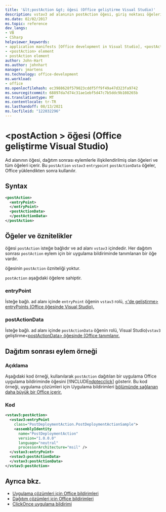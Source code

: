 ```yaml
---
title: '&lt;postAction &gt; öğesi (Office geliştirme Visual Studio)'
description: vstav3 ad alanının postAction öğesi, giriş noktası öğelerini ve dağıtım sonrası eylemlerle ilişkili tüm postActionData öğelerini içerir. Bu öğeler, Office yüklendikten sonra çalıştırıldı.
ms.date: 02/02/2017
ms.topic: reference
dev_langs:
- VB
- CSharp
helpviewer_keywords:
- application manifests [Office development in Visual Studio], <postAction> element
- <postAction> element
- postAction element
author: John-Hart
ms.author: johnhart
manager: jmartens
ms.technology: office-development
ms.workload:
- office
ms.openlocfilehash: ec3988628f579023cddf5ff9f49a47d323fa9742
ms.sourcegitcommit: 68897da7d74c31ae1ebf5d47c7b5ddc9b108265b
ms.translationtype: MT
ms.contentlocale: tr-TR
ms.lasthandoff: 08/13/2021
ms.locfileid: "122032296"
---
```

# <a name="ltpostactiongt-element-office-development-in-visual-studio"></a>&lt;postAction &gt; öğesi (Office geliştirme Visual Studio)
  Ad alanının öğesi, dağıtım sonrası eylemlerle ilişkilendirilmiş olan öğeleri ve tüm öğeleri içerir. Bu `postAction` `vstav3` `entrypoint` `postActionData` öğeler, Office yüklendikten sonra kullanılır.

## <a name="syntax"></a>Syntax

```xml
<postAction>
  <entryPoint>
  </entryPoint>
  <postActionData>
  </postActionData>
</postAction>
```

## <a name="elements-and-attributes"></a>Öğeler ve öznitelikler
 öğesi `postAction` isteğe bağlıdır ve ad alanı `vstav3` içindedir. Her dağıtım sonrası `postAction` eylem için bir uygulama bildiriminde tanımlanan bir öğe vardır.

 öğesinin `postAction` özniteliği yoktur.

 `postAction` aşağıdaki öğelere sahiptir.

### <a name="entrypoint"></a>entryPoint
 İsteğe bağlı. ad alanı içinde `entryPoint` öğenin `vstav3` rolü, [&#60;'de geliştirme&#62; entryPoints &#40;Office öğesinde Visual Studio&#41;. ](../vsto/entrypoints-element-office-development-in-visual-studio.md)

### <a name="postactiondata"></a>postActionData
 İsteğe bağlı. ad alanı içinde `postActionData` öğenin rolü, Visual Studio&#41;`vstav3` geliştirme&#60;[postActionData&#62; öğesinde &#40;Office tanımlanır. ](../vsto/postactiondata-element-office-development-in-visual-studio.md)

## <a name="post-deployment-action-example"></a>Dağıtım sonrası eylem örneği

### <a name="description"></a>Açıklama
 Aşağıdaki kod örneği, kullanılarak `postAction` dağıtılan bir uygulama Office uygulama bildiriminde öğesini [!INCLUDE[ndptecclick](../vsto/includes/ndptecclick-md.md)] gösterir. Bu kod örneği, uygulama çözümleri için Uygulama bildirimleri [bölümünde sağlanan daha büyük bir Office içerir.](../vsto/application-manifests-for-office-solutions.md)

### <a name="code"></a>Kod

```xml
<vstav3:postAction>
  <vstav3:entryPoint
    class="PostDeploymentAction.PostDeploymentActionSample">
    <assemblyIdentity
      name="PostDeploymentAction"
      version="1.0.0.0"
      language="neutral"
      processorArchitecture="msil" />
  </vstav3:entryPoint>
  <vstav3:postActionData>
  </vstav3:postActionData>
</vstav3:postAction>
```

## <a name="see-also"></a>Ayrıca bkz.

- [Uygulama çözümleri için Office bildirimleri](../vsto/application-manifests-for-office-solutions.md)
- [Dağıtım çözümleri için Office bildirimleri](../vsto/deployment-manifests-for-office-solutions.md)
- [ClickOnce uygulama bildirimi](../deployment/clickonce-application-manifest.md)
